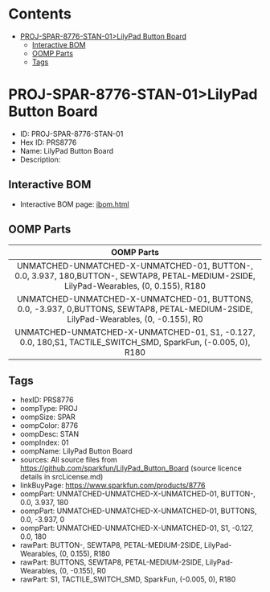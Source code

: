 



Contents
========

* [PROJ-SPAR-8776-STAN-01>LilyPad Button Board](#proj-spar-8776-stan-01lilypad-button-board)
	* [Interactive BOM](#interactive-bom)
	* [OOMP Parts](#oomp-parts)
	* [Tags](#tags)

# PROJ-SPAR-8776-STAN-01>LilyPad Button Board

- ID: PROJ-SPAR-8776-STAN-01
- Hex ID: PRS8776
- Name: LilyPad Button Board
- Description: 

## Interactive BOM

- Interactive BOM page: [ibom.html](kicad/bom/ibom.html)

## OOMP Parts
  

|OOMP Parts|
| :---: |
|UNMATCHED-UNMATCHED-X-UNMATCHED-01, BUTTON-, 0.0, 3.937, 180,BUTTON-, SEWTAP8, PETAL-MEDIUM-2SIDE, LilyPad-Wearables, (0, 0.155), R180|
|UNMATCHED-UNMATCHED-X-UNMATCHED-01, BUTTONS, 0.0, -3.937, 0,BUTTONS, SEWTAP8, PETAL-MEDIUM-2SIDE, LilyPad-Wearables, (0, -0.155), R0|
|UNMATCHED-UNMATCHED-X-UNMATCHED-01, S1, -0.127, 0.0, 180,S1, TACTILE_SWITCH_SMD, SparkFun, (-0.005, 0), R180|

## Tags

- hexID: PRS8776
- oompType: PROJ
- oompSize: SPAR
- oompColor: 8776
- oompDesc: STAN
- oompIndex: 01
- oompName: LilyPad Button Board
- sources: All source files from https://github.com/sparkfun/LilyPad_Button_Board (source licence details in srcLicense.md)
- linkBuyPage: https://www.sparkfun.com/products/8776
- oompPart: UNMATCHED-UNMATCHED-X-UNMATCHED-01, BUTTON-, 0.0, 3.937, 180
- oompPart: UNMATCHED-UNMATCHED-X-UNMATCHED-01, BUTTONS, 0.0, -3.937, 0
- oompPart: UNMATCHED-UNMATCHED-X-UNMATCHED-01, S1, -0.127, 0.0, 180
- rawPart: BUTTON-, SEWTAP8, PETAL-MEDIUM-2SIDE, LilyPad-Wearables, (0, 0.155), R180
- rawPart: BUTTONS, SEWTAP8, PETAL-MEDIUM-2SIDE, LilyPad-Wearables, (0, -0.155), R0
- rawPart: S1, TACTILE_SWITCH_SMD, SparkFun, (-0.005, 0), R180
